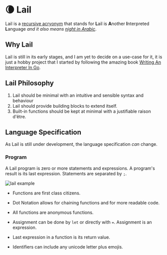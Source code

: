 # 🌘 Lail

Lail is a [recursive acryonym](https://en.wikipedia.org/wiki/Recursive_acronym) that stands for **L**ail is **A**nother **I**nterpreted **L**anguage _and it also means [night in Arabic](https://en.wiktionary.org/wiki/%D9%84%D9%8A%D9%84#Noun)_.

## Why Lail

Lail is still in its early stages, and I am yet to decide on a use-case for it, it is just a hobby project that I started by following the amazing book [Writing An Interpreter In Go](https://interpreterbook.com/).

## Lail Philosophy

1. Lail should be minimal with an intuitive and sensible syntax and behaviour
1. Lail should provide building blocks to extend itself.
1. Built-in functions should be kept at minimal with a justifiable raison d'être.

## Language Specification

As Lail is still under development, the language specification _can_ change.

### Program

A Lail program is zero or more statements and expressions. A program's result is its last expression. Statements are separated by `;`.

![lail example](https://i.imgur.com/I0FpaMy.png)

* Functions are first class citizens.

* Dot Notation allows for chaining functions and for more readable code.

* All functions are anonymous functions.

* Assignment can be done by `let` or directly with `=`. Assignment is an expression.

* Last expression in a function is its return value.

* Identifiers can include any unicode letter plus emojis.
